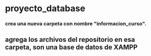 # proyecto_database
### crea una nueva carpeta con nombre "informacion_curso".
## agrega los archivos del repositorio en esa carpeta, son una base de datos de XAMPP
